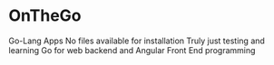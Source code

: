 # OnTheGo
Go-Lang Apps
No files available for installation
Truly just testing and learning Go for web backend and Angular Front End programming
